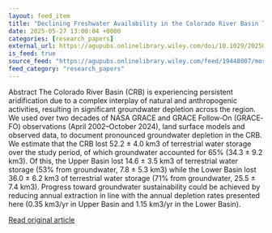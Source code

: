 ```yaml
---
layout: feed_item
title: "Declining Freshwater Availability in the Colorado River Basin Threatens Sustainability of Its Critical Groundwater Supplies"
date: 2025-05-27 13:00:04 +0000
categories: [research_papers]
external_url: https://agupubs.onlinelibrary.wiley.com/doi/10.1029/2025GL115593?af=R
is_feed: true
source_feed: "https://agupubs.onlinelibrary.wiley.com/feed/19448007/most-recent"
feed_category: "research_papers"
---
```


Abstract The Colorado River Basin (CRB) is experiencing persistent aridification due to a complex interplay of natural and anthropogenic activities, resulting in significant groundwater depletion across the region. We used over two decades of NASA GRACE and GRACE Follow‐On (GRACE‐FO) observations (April 2002–October 2024), land surface models and observed data, to document pronounced groundwater depletion in the CRB. We estimate that the CRB lost 52.2 ± 4.0 km3 of terrestrial water storage over the study period, of which groundwater accounted for 65% (34.3 ± 9.2 km3). Of this, the Upper Basin lost 14.6 ± 3.5 km3 of terrestrial water storage (53% from groundwater, 7.8 ± 5.3 km3) while the Lower Basin lost 36.0 ± 6.2 km3 of terrestrial water storage (71% from groundwater, 25.5 ± 7.4 km3). Progress toward groundwater sustainability could be achieved by reducing annual extraction in line with the annual depletion rates presented here (0.35 km3/yr in Upper Basin and 1.15 km3/yr in the Lower Basin).

[Read original article](https://agupubs.onlinelibrary.wiley.com/doi/10.1029/2025GL115593?af=R)
